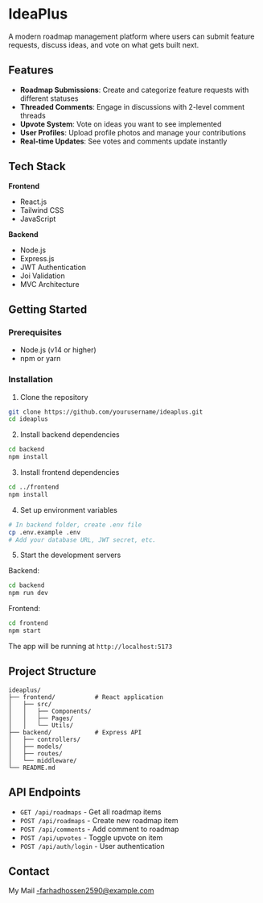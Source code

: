 # IdeaPlus

A modern roadmap management platform where users can submit feature requests, discuss ideas, and vote on what gets built next.

## Features

- **Roadmap Submissions**: Create and categorize feature requests with different statuses
- **Threaded Comments**: Engage in discussions with 2-level comment threads
- **Upvote System**: Vote on ideas you want to see implemented
- **User Profiles**: Upload profile photos and manage your contributions
- **Real-time Updates**: See votes and comments update instantly

## Tech Stack

**Frontend**
- React.js
- Tailwind CSS
- JavaScript

**Backend**
- Node.js
- Express.js
- JWT Authentication
- Joi Validation
- MVC Architecture

## Getting Started

### Prerequisites
- Node.js (v14 or higher)
- npm or yarn

### Installation

1. Clone the repository
```bash
git clone https://github.com/yourusername/ideaplus.git
cd ideaplus
```

2. Install backend dependencies
```bash
cd backend
npm install
```

3. Install frontend dependencies
```bash
cd ../frontend
npm install
```

4. Set up environment variables
```bash
# In backend folder, create .env file
cp .env.example .env
# Add your database URL, JWT secret, etc.
```

5. Start the development servers

Backend:
```bash
cd backend
npm run dev
```

Frontend:
```bash
cd frontend
npm start
```

The app will be running at `http://localhost:5173`

## Project Structure

```
ideaplus/
├── frontend/           # React application
│   ├── src/
│   │   ├── Components/
│   │   ├── Pages/
│   │   └── Utils/
├── backend/            # Express API
│   ├── controllers/
│   ├── models/
│   ├── routes/
│   └── middleware/
└── README.md
```

## API Endpoints

- `GET /api/roadmaps` - Get all roadmap items
- `POST /api/roadmaps` - Create new roadmap item
- `POST /api/comments` - Add comment to roadmap
- `POST /api/upvotes` - Toggle upvote on item
- `POST /api/auth/login` - User authentication



## Contact

My Mail -farhadhossen2590@example.com
